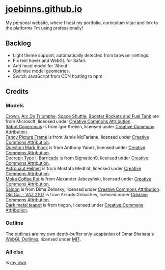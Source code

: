 # [joebinns.github.io](https://joebinns.github.io)

My personal website, where I host my portfolio, curriculum vitae and link to the platforms I'm using professionally!

## Backlog
- Light theme support, automatically detected from browser settings.
- Fix text hover and WebGL for Safari.
- Add head model for 'About'.
- Optimise model geometries.
- Switch JavaScript from CDN hosting to npm.

## Credits
### Models
[Crown](https://skfb.ly/DZBX), [Arc De Triomphe](https://skfb.ly/C7RK), [Space Shuttle](https://skfb.ly/BGxq), [Booster Rockets and Fuel Tank](https://skfb.ly/BGxn) are from Microsoft, licensed under [Creative Commons Attribution](http://creativecommons.org/licenses/by/4.0/).<br>
[Robot Copernicus](https://skfb.ly/6TGoS) is from Igor Kreinin, licensed under [Creative Commons Attribution](http://creativecommons.org/licenses/by/4.0/).<br>
[Fancy Picture Frame](https://skfb.ly/6QZpO) is from Jamie McFarlane, licensed under [Creative Commons Attribution](http://creativecommons.org/licenses/by/4.0/).<br>
[Question Mark Block](https://skfb.ly/6zQJy) is from Anthony Yanez, licensed under [Creative Commons Attribution](http://creativecommons.org/licenses/by/4.0/).<br>
[Decrepit Type II Barricade](https://skfb.ly/6RX9v) is from Sigmation9, licensed under [Creative Commons Attribution](http://creativecommons.org/licenses/by/4.0/).<br>
[Astronaut Helmet](https://skfb.ly/6RBqR) is from Mostafa Medhat, licensed under [Creative Commons Attribution](http://creativecommons.org/licenses/by/4.0/).<br>
[Moka Coffee Pot](https://skfb.ly/oEI9K) is from Alexander Jabczyński, licensed under [Creative Commons Attribution](http://creativecommons.org/licenses/by/4.0/).<br>
[Saloon](https://skfb.ly/onYCx) is from Dima Zelinsky, licensed under [Creative Commons Attribution](http://creativecommons.org/licenses/by/4.0/).<br>
[Old Car - VAZ 2107](https://skfb.ly/6YLnQ) is from Arkady Gribachev, licensed under [Creative Commons Attribution](http://creativecommons.org/licenses/by/4.0/).<br>
[Dark metal teapot](https://skfb.ly/oG8XE) is from tiegon, licensed under [Creative Commons Attribution](http://creativecommons.org/licenses/by/4.0/).

### Outline
The outlines are my own depth-buffer only adaptation of Omar Shehata's [WebGL Outlines](https://github.com/OmarShehata/webgl-outlines), licensed under [MIT](https://opensource.org/license/mit/).

### All else
Is [my own](https://joebinns.com/).
